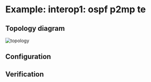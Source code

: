 # Example: interop1: ospf p2mp te

## **Topology diagram**

![topology](/img/intop1-ospf10.tst.png)

## **Configuration**

## **Verification**
